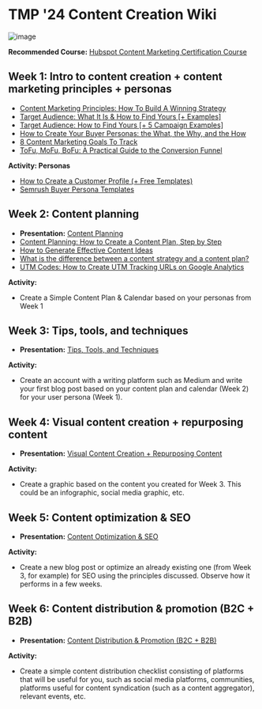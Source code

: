 # TMP '24 Content Creation Wiki

![image](https://github.com/gigikenneth/tmp24-content/assets/52600214/6b4dca29-8159-4085-9eef-5e1ffb9f6d8e)


**Recommended Course:** [Hubspot Content Marketing Certification Course](https://academy.hubspot.com/courses/content-marketing)

## Week 1: Intro to content creation + content marketing principles + personas 
- [Content Marketing Principles: How To Build A Winning Strategy
](https://coschedule.com/content-marketing/content-marketing-principles)
- [Target Audience: What It Is & How to Find Yours [+ Examples]](https://www.semrush.com/blog/target-audience/)
- [Target Audience: How to Find Yours [+ 5 Campaign Examples]](https://blog.hubspot.com/marketing/target-audience)
- [How to Create Your Buyer Personas: the What, the Why, and the How](https://www.semrush.com/blog/buyer-persona/)
- [8 Content Marketing Goals To Track](https://surferseo.com/blog/content-marketing-goals/)
- [ToFu, MoFu, BoFu: A Practical Guide to the Conversion Funnel](https://www.semrush.com/blog/tofu-mofu-bofu-a-practical-guide-to-the-conversion-funnel/)

**Activity: Personas**
- [How to Create a Customer Profile (+ Free Templates)](https://www.semrush.com/blog/customer-profile-template/)
- [Semrush Buyer Persona Templates](https://www.semrush.com/persona/)
  
## Week 2: Content planning
- **Presentation:** [Content Planning](https://www.canva.com/design/DAGE-LCcri8/7guxtG0Miz2o69fSKfj1sw/view?utm_content=DAGE-LCcri8&utm_campaign=designshare&utm_medium=link&utm_source=editor)
- [Content Planning: How to Create a Content Plan, Step by Step](https://www.semrush.com/blog/content-planning/)
- [How to Generate Effective Content Ideas](https://blog.hubspot.com/customers/how-to-generate-effective-content-ideas)
- [What is the difference between a content strategy and a content plan?](https://www.linkedin.com/advice/3/what-difference-between-content-strategy-plan-skills-copywriting#content-strategy)
- [UTM Codes: How to Create UTM Tracking URLs on Google Analytics](https://blog.hubspot.com/marketing/what-are-utm-tracking-codes-ht)

**Activity:**
- Create a Simple Content Plan & Calendar based on your personas from Week 1

## Week 3: Tips, tools, and techniques
- **Presentation:** [Tips, Tools, and Techniques](https://www.canva.com/design/DAGFqrkGpNg/S-51ZFwzH5yxohPlTiISSQ/view?utm_content=DAGFqrkGpNg&utm_campaign=designshare&utm_medium=link&utm_source=editor)

**Activity:**
- Create an account with a writing platform such as Medium and write your first blog post based on your content plan and calendar (Week 2) for your user persona (Week 1).

## Week 4: Visual content creation + repurposing content
- **Presentation:** [Visual Content Creation + Repurposing Content](https://www.canva.com/design/DAGGRPy25b0/T1yFSizPc6nnvrA6a0plPQ/view?utm_content=DAGGRPy25b0&utm_campaign=designshare&utm_medium=link&utm_source=editor)

**Activity:**
- Create a graphic based on the content you created for Week 3. This could be an infographic, social media graphic, etc.

## Week 5: Content optimization & SEO
- **Presentation:** [Content Optimization & SEO](https://www.canva.com/design/DAGG42340gU/uQlJqxlbBbj4yeuVF5OErQ/view?utm_content=DAGG42340gU&utm_campaign=designshare&utm_medium=link&utm_source=editor)

**Activity:**
- Create a new blog post or optimize an already existing one (from Week 3, for example) for SEO using the principles discussed. Observe how it performs in a few weeks. 

## Week 6: Content distribution & promotion (B2C + B2B)
- **Presentation:** [Content Distribution & Promotion (B2C + B2B)](https://www.canva.com/design/DAGHpKMQjMY/smDMDMvUcDU06JFBuclWvg/view?utm_content=DAGHpKMQjMY&utm_campaign=designshare&utm_medium=link&utm_source=editor)

**Activity:**
- Create a simple content distribution checklist consisting of platforms that will be useful for you, such as social media platforms, communities,  platforms useful for content syndication (such as a content aggregator), relevant events, etc. 
